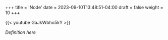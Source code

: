 +++
title = 'Node'
date = 2023-09-10T13:48:51-04:00
draft = false
weight = 10
+++

{{< youtube GaJkWbho5kY >}}

*Definition here*